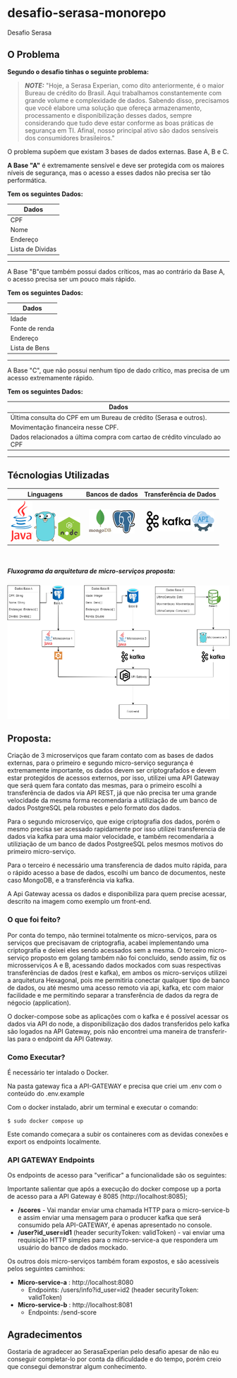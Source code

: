 # desafio-serasa-monorepo
Desafio Serasa

## O Problema

**Segundo o desafio tinhas o seguinte problema:**
>**_NOTE:_** 
"Hoje, a Serasa Experian, como dito anteriormente, é o maior Bureau de crédito do Brasil.
Aqui trabalhamos constantemente com grande volume e complexidade de dados. Sabendo disso, precisamos que você elabore uma solução que ofereça armazenamento, processamento e disponibilização desses dados, sempre considerando que tudo deve estar conforme as boas práticas de segurança em TI. Afinal, nosso principal ativo são dados sensíveis dos consumidores brasileiros."

O problema supõem que existam 3 bases de dados externas. Base A, B e C.

**A Base "A"** é extremamente sensível e deve ser protegida com os maiores níveis de segurança, mas o acesso a esses dados não precisa ser tão performática.

**Tem os seguintes Dados:**

| Dados            |
|------------------|
| CPF              |
| Nome             |
| Endereço         |
| Lista de Dívidas |

---

A Base "B"que também possui dados críticos, mas ao contrário da Base A, o acesso precisa ser um pouco mais rápido.

**Tem os seguintes Dados:**

| Dados            |
|------------------|
| Idade            |
| Fonte de renda   |
| Endereço         |
| Lista de Bens    |

---

A Base "C", que não possui nenhum tipo de dado crítico, mas precisa de um acesso extremamente rápido.


**Tem os seguintes Dados:**

| Dados            |
|------------------|
| Última consulta do CPF em um Bureau de crédito (Serasa e outros).            |
| Movimentação financeira nesse CPF.   |
| Dados relacionados a última compra com cartao de crédito vinculado ao CPF    |

---

## Técnologias Utilizadas

<center>

| Linguagens | Bancos de dados | Transferência de Dados |
|:------------:|:-----------------:|:------------------------:|
| ![java](./Archives/java_logo.png) ![golang](./Archives/go-logo.png) ![nodeJS](./Archives/nodejs_logo.png) | ![mongodb](./Archives/mongodb-logo.png) ![postgreeSQL](./Archives/PostgreSQL-Logo.png) | ![kafka](./Archives/kafka_logo_100px.png) ![rest-api](/Archives/rest-api-logo.png) |

</center>

<br>

##### Fluxograma da arquitetura de micro-serviços proposta:

![arquitetura-desafio](./Archives/arquitetura-desafio.png)

## Proposta:

Criação de 3 microserviços que faram contato com as bases de dados externas, para o primeiro e segundo micro-serviço segurança é extremamente importante, os dados devem ser criptografados e devem estar protegidos de acessos externos, por isso, utilizei uma API Gateway que será quem fara contato das mesmas, para o primeiro escolhi a transferência de dados via API REST, já que não precisa ter uma grande velocidade da mesma forma recomendaria a utiliziação de um banco de dados PostgreSQL pela robustes e pelo formato dos dados.

Para o segundo microserviço, que exige criptografia dos dados, porém o mesmo precisa ser acessado rapidamente por isso utilizei transferencia de dados via kafka para uma maior velocidade, e também recomendaria a utiliziação de um banco de dados PostgreeSQL pelos mesmos motivos do primeiro micro-serviço.

Para o terceiro é necessário uma transferencia de dados muito rápida, para o rápido acesso a base de dados, escolhi um banco de documentos, neste caso MongoDB, e a transferência via kafka.

A Api Gateway acessa os dados e disponibiliza para quem precise acessar, descrito na imagem como exemplo um front-end.

### O que foi feito?
Por conta do tempo, não terminei totalmente os micro-serviços, para os serviços que precisavam de criptografia, acabei implementando uma criptografia e deixei eles sendo acessados sem a mesma. O terceiro micro-serviço proposto em golang também não foi concluído, sendo assim, fiz os microsserviços A e B, acessando dados mockados com suas respectivas transferências de dados (rest e kafka), em ambos os micro-serviços utilizei a arquitetura Hexagonal, pois me permitiria conectar qualquer tipo de banco de dados, ou até mesmo uma acesso remoto via api, kafka, etc com maior facilidade e me permitindo separar a transferência de dados da regra de négocio (application).

O docker-compose sobe as aplicações com o kafka e é possível acessar os dados via API do node, a disponibilização dos dados transferidos pelo kafka são logados na API Gateway, pois não encontrei uma maneira de transferir-las para o endpoint da API Gateway.

### Como Executar?
É necessário ter intalado o Docker.

Na pasta gateway fica a API-GATEWAY e precisa que criei um .env com o conteúdo do .env.example

Com o docker instalado, abrir um terminal e executar o comando:

```ubuntu
$ sudo docker compose up
```

Este comando começara a subir os containeres com as devidas conexões e export os endpoints localmente.


### API GATEWAY Endpoints

Os endpoints de acesso para "verificar" a funcionalidade são os seguintes:

Importante salientar que após a execução do docker compose up a porta de acesso para a API Gateway é 8085 (http://localhost:8085);

 - **/scores** - Vai mandar enviar uma chamada HTTP para o micro-service-b e assim enviar uma mensagem para o producer kafka que será consumido pela API-GATEWAY, é apenas apresentado no console.
 - **/user?id_user=id1** (header securityToken: validToken) - vai enviar uma requisição HTTP simples para o micro-service-a que respondera um usuário do banco de dados mockado.

Os outros dois micro-serviços também foram expostos, e são acessiveis pelos seguintes caminhos:

- **Micro-service-a** : http://localhost:8080
    - Endpoints: /users/info?id_user=id2 (header securityToken: validToken)
- **Micro-service-b** : http://localhost:8081
    - Endpoints: /send-score

## Agradecimentos

Gostaria de agradecer ao SerasaExperian pelo desafio apesar de não eu conseguir completar-lo por conta da dificuldade e do tempo, porém creio que consegui demonstrar algum conhecimento.

